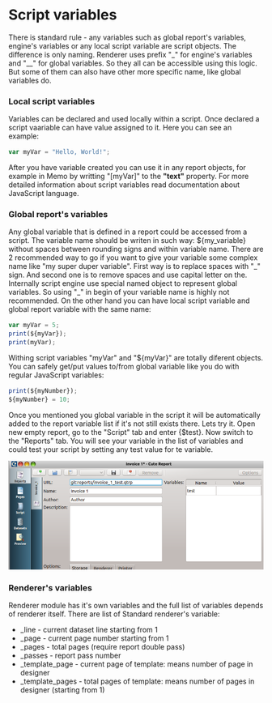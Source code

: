 Script variables
====================

There is standard rule - any variables such as global report's variables, engine's variables or any local script variable are script objects. The difference is only naming. Renderer uses prefix "\_" for engine's variables and "\_\_" for global variables. So they all can be accessible using this logic. But some of them can also have other more specific name, like global variables do.

### Local script variables

Variables can be declared and used locally within a script. Once declared a script vaariable can have value assigned to it. Here you can see an example:
```JavaScript
var myVar = "Hello, World!";
```
After you have variable created you can use it in any report objects, for example in Memo by writting "[myVar]" to the **"text"** property.
For more detailed information about script variables read documentation about JavaScript language.

### Global report's variables

Any global variable that is defined in a report could be accessed from a script. The variable name should be writen in such way: ${my\_variable} without spaces between rounding signs and within variable name. There are 2 recommended way to go if you want to give your variable some complex name like "my super duper variable". First way is to replace spaces with "\_" sign. And second one is to remove spaces and use capital letter on the. Internally script engine use special named object to represent global variables. So using "\_" in begin of your variable name is highly not recommended. On the other hand you can have local script variable and global report variable with the same name:
```JavaScript
var myVar = 5;
print(${myVar});
print(myVar);
```
Withing script variables "myVar" and "${myVar}" are totally diferent objects. You can safely get/put values to/from global variable like you do with regular JavaScript variables:
```JavaScript
print(${myNumber});
${myNumber} = 10;
```

Once you mentioned you global variable in the script it will be automatically added to the report variable list if it's not still exists there. Lets try it.
Open new empty report, go to the "Script" tab and enter {$test}. Now switch to the "Reports" tab. You will see your variable in the list of variables and could test your script by setting any test value for te variable.

![GlobalVariablesList]

### Renderer's variables

Renderer module has it's own variables and the full list of variables depends of renderer itself.
There are list of Standard renderer's variable:
 * _line - current dataset line starting from 1
 * _page - current page number starting from 1
 * _pages - total pages (require report double pass)
 * _passes - report pass number
 * \_template_page - current page of template: means number of page in designer
 * \_template_pages - total pages of template: means number of pages in designer (starting from 1)




[GlobalVariablesList]:../images/script_2.png
